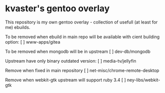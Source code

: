 # kvaster's gentoo overlay

This repository is my own gentoo overlay - collection of usefull (at least for me) ebuilds.

To be removed when ebuild in main repo will be available with cient building option:
[ ] www-apps/gitea

To be removed when mongodb will be in upstream
[ ] dev-db/mongodb

Upstream have only binary outdated version:
[ ] media-tv/jellyfin

Remove when fixed in main repository
[ ] net-misc/chrome-remote-desktop

Remove when webkit-gtk upstream will support ruby 3.4
[ ] ney-libs/webkit-gtk
